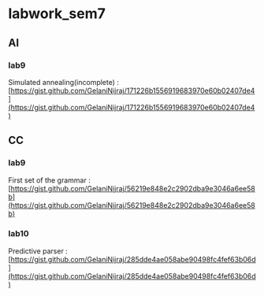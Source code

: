 # labwork_sem7

## AI
### lab9
Simulated annealing(incomplete) : [https://gist.github.com/GelaniNijraj/171226b1556919683970e60b02407de4](https://gist.github.com/GelaniNijraj/171226b1556919683970e60b02407de4)

## CC 
### lab9
First set of the grammar : [https://gist.github.com/GelaniNijraj/56219e848e2c2902dba9e3046a6ee58b](https://gist.github.com/GelaniNijraj/56219e848e2c2902dba9e3046a6ee58b)
### lab10
Predictive parser : [https://gist.github.com/GelaniNijraj/285dde4ae058abe90498fc4fef63b06d](https://gist.github.com/GelaniNijraj/285dde4ae058abe90498fc4fef63b06d)
